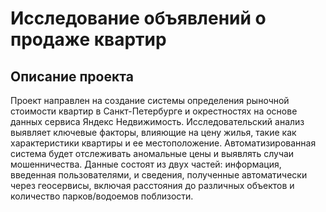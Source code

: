 # **Исследование объявлений о продаже квартир**

## Описание проекта
Проект направлен на создание системы определения рыночной стоимости квартир в Санкт-Петербурге и окрестностях на основе данных сервиса Яндекс Недвижимость. Исследовательский анализ выявляет ключевые факторы, влияющие на цену жилья, такие как характеристики квартиры и ее местоположение. Автоматизированная система будет отслеживать аномальные цены и выявлять случаи мошенничества. Данные состоят из двух частей: информация, введенная пользователями, и сведения, полученные автоматически через геосервисы, включая расстояния до различных объектов и количество парков/водоемов поблизости.
